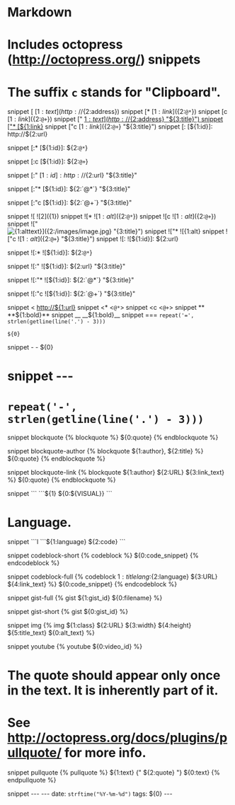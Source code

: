 # Markdown

# Includes octopress (http://octopress.org/) snippets

# The suffix `c` stands for "Clipboard".

snippet [
	[${1:text}](http://${2:address})
snippet [*
	[${1:link}](${2:`@*`})
snippet [c
	[${1:link}](${2:`@+`})
snippet ["
	[${1:text}](http://${2:address} "${3:title}")
snippet ["*
	[${1:link}](${2:`@*`} "${3:title}")
snippet ["c
	[${1:link}](${2:`@+`} "${3:title}")
snippet [:
	[${1:id}]: http://${2:url}

snippet [:*
	[${1:id}]: ${2:`@*`}

snippet [:c
	[${1:id}]: ${2:`@+`}

snippet [:"
	[${1:id}]: http://${2:url} "${3:title}"

snippet [:"*
	[${1:id}]: ${2:`@*`} "${3:title}"

snippet [:"c
	[${1:id}]: ${2:`@+`} "${3:title}"

snippet ![
	![${2}](${1})
snippet ![*
	![${1:alt}](${2:`@*`})
snippet ![c
	![${1:alt}](${2:`@+`})
snippet !["
	![${1:alttext}](${2:/images/image.jpg} "${3:title}")
snippet !["*
	![${1:alt}](${2:`@*`} "${3:title}")
snippet !["c
	![${1:alt}](${2:`@+`} "${3:title}")
snippet ![:
	![${1:id}]: ${2:url}

snippet ![:*
	![${1:id}]: ${2:`@*`}

snippet ![:"
	![${1:id}]: ${2:url} "${3:title}"

snippet ![:"*
	![${1:id}]: ${2:`@*`} "${3:title}"

snippet ![:"c
	![${1:id}]: ${2:`@+`} "${3:title}"

snippet <
	<http://${1:url}>
snippet <*
	<`@*`>
snippet <c
	<`@+`>
snippet **
	**${1:bold}**
snippet __
	__${1:bold}__
snippet ===
	`repeat('=', strlen(getline(line('.') - 3)))`

	${0}
snippet -
	-   ${0}
# snippet ---
# 	`repeat('-', strlen(getline(line('.') - 3)))`

snippet blockquote
	{% blockquote %}
	${0:quote}
	{% endblockquote %}

snippet blockquote-author
	{% blockquote ${1:author}, ${2:title} %}
	${0:quote}
	{% endblockquote %}

snippet blockquote-link
	{% blockquote ${1:author} ${2:URL} ${3:link_text} %}
	${0:quote}
	{% endblockquote %}

snippet ```
	\`\`\`${1}
	${0:${VISUAL}}
	\`\`\`

# Language.
snippet ```l
	\`\`\`${1:language}
	${2:code}
	\`\`\`

snippet codeblock-short
	{% codeblock %}
	${0:code_snippet}
	{% endcodeblock %}

snippet codeblock-full
	{% codeblock ${1:title} lang:${2:language} ${3:URL} ${4:link_text} %}
	${0:code_snippet}
	{% endcodeblock %}

snippet gist-full
	{% gist ${1:gist_id} ${0:filename} %}

snippet gist-short
	{% gist ${0:gist_id} %}

snippet img
	{% img ${1:class} ${2:URL} ${3:width} ${4:height} ${5:title_text} ${0:alt_text} %}

snippet youtube
	{% youtube ${0:video_id} %}

# The quote should appear only once in the text. It is inherently part of it.
# See http://octopress.org/docs/plugins/pullquote/ for more info.

snippet pullquote
	{% pullquote %}
	${1:text} {" ${2:quote} "} ${0:text}
	{% endpullquote %}

snippet ---
	---
	date: `strftime("%Y-%m-%d")`
	tags: ${0}
	---
